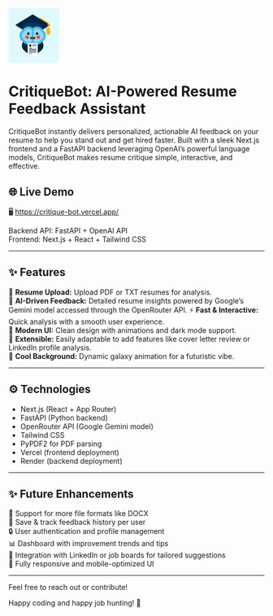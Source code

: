 <div>
  <img src="./public/ai-resume-logo.png" alt="CritiqueBot Logo" width="100" style="vertical-align: middle;" />
  <h1>CritiqueBot: AI-Powered Resume Feedback Assistant</h1>
</div>

CritiqueBot instantly delivers personalized, actionable AI feedback on your resume to help you stand out and get hired faster. Built with a sleek Next.js frontend and a FastAPI backend leveraging OpenAI’s powerful language models, CritiqueBot makes resume critique simple, interactive, and effective.

## 🌐 Live Demo

🖥️ https://critique-bot.vercel.app/

Backend API: FastAPI + OpenAI API  
Frontend: Next.js + React + Tailwind CSS

---

## ✨ Features

📄 **Resume Upload:** Upload PDF or TXT resumes for analysis.  
🧠 **AI-Driven Feedback:** Detailed resume insights powered by Google’s Gemini model accessed through the OpenRouter API.
⚡ **Fast & Interactive:** Quick analysis with a smooth user experience.  
🎨 **Modern UI:** Clean design with animations and dark mode support.  
🔧 **Extensible:** Easily adaptable to add features like cover letter review or LinkedIn profile analysis.  
🌌 **Cool Background:** Dynamic galaxy animation for a futuristic vibe.

---

## ⚙️ Technologies

- Next.js (React + App Router)  
- FastAPI (Python backend)  
- OpenRouter API (Google Gemini model) 
- Tailwind CSS  
- PyPDF2 for PDF parsing  
- Vercel (frontend deployment)  
- Render (backend deployment)

---

## ✨ Future Enhancements

🚀 Support for more file formats like DOCX  
📝 Save & track feedback history per user  
🔒 User authentication and profile management  
📊 Dashboard with improvement trends and tips  
🤖 Integration with LinkedIn or job boards for tailored suggestions  
📱 Fully responsive and mobile-optimized UI

---

Feel free to reach out or contribute!

Happy coding and happy job hunting! 🚀
